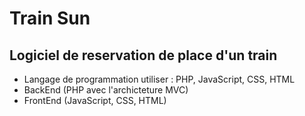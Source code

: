 # Train Sun
## Logiciel de reservation de place d'un train
- Langage de programmation utiliser : PHP, JavaScript, CSS, HTML
- BackEnd (PHP avec l'archicteture MVC)
- FrontEnd (JavaScript, CSS, HTML)